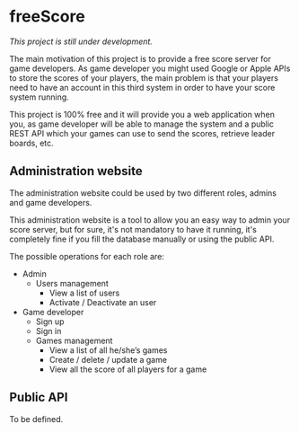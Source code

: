 # freeScore
*This project is still under development.*

The main motivation of this project is to provide a free score server for game developers. As game developer you might used Google or Apple APIs to store the scores of your players, the main problem is that your players need to have an account in this third system in order to have your score system running.

This project is 100% free and it will provide you a web application when you, as game developer will be able to manage the system and a public REST API which your games can use to send the scores, retrieve leader boards, etc. 

## Administration website
The administration website could be used by two different roles, admins and game developers.

This administration website is a tool to allow you an easy way to admin your score server, but for sure, it's not mandatory to have it running, it's completely fine if you fill the database manually or using the public API.

The possible operations for each role are:

* Admin
    * Users management
        * View a list of users
        * Activate / Deactivate an user
* Game developer
    * Sign up
    * Sign in
    * Games management
        * View a list of all he/she’s games
        * Create / delete / update a game
        * View all the score of all players for a game


## Public API
To be defined.